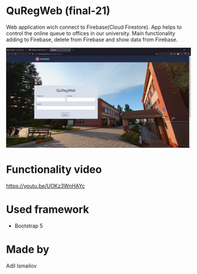 # QuRegWeb (final-21)
Web application wich connect to Firebase(Cloud Firestore). App helps to control the online queue to offices in our university. Main functionality adding to Firebase, delete from Firebase and show data from Firebase.

![Menu Illustration](https://github.com/adilism48/QuRegWeb-finale21/blob/main/img/sc.png)

# Functionality video
https://youtu.be/UOKz3WnHAYc

# Used framework
 - Bootstrap 5

# Made by
Adil Ismailov
